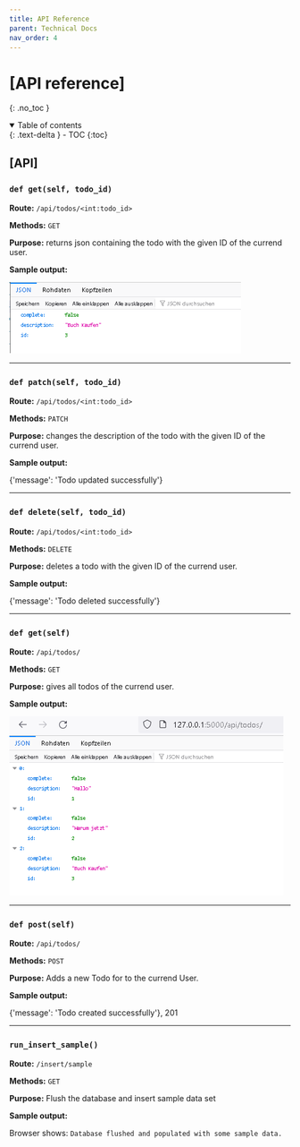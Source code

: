 ```yaml
---
title: API Reference
parent: Technical Docs
nav_order: 4
---
```



# [API reference]
{: .no_toc }

<details open markdown="block">
  <summary>
    Table of contents
  </summary>
  {: .text-delta }
- TOC
{:toc}
</details>

## [API]


### `def get(self, todo_id)`

**Route:** `/api/todos/<int:todo_id>`

**Methods:** `GET`

**Purpose:** returns json containing the todo with the given ID of the currend user.

**Sample output:**

![json Output](../assets/images/JsonOutput1.png)


---

### `def patch(self, todo_id)`

**Route:** `/api/todos/<int:todo_id>`

**Methods:** `PATCH`

**Purpose:** changes the description of the todo with the given ID of the currend user.

**Sample output:**

{'message': 'Todo updated successfully'}


---

### `def delete(self, todo_id)`

**Route:** `/api/todos/<int:todo_id>`

**Methods:** `DELETE`

**Purpose:** deletes a todo with the given ID of the currend user.

**Sample output:**

{'message': 'Todo deleted successfully'}


---


### `def get(self)`

**Route:** `/api/todos/`

**Methods:** `GET`

**Purpose:** gives all todos of the currend user.

**Sample output:**

![jsonOfAllTodos](../assets/images/JsonOutputALLtodos.png)


---


### `def post(self)`

**Route:** `/api/todos/`

**Methods:** `POST`

**Purpose:** Adds a new Todo for to the currend User.

**Sample output:**

{'message': 'Todo created successfully'}, 201


---


### `run_insert_sample()`

**Route:** `/insert/sample`

**Methods:** `GET`

**Purpose:** Flush the database and insert sample data set

**Sample output:**

Browser shows: `Database flushed and populated with some sample data.`